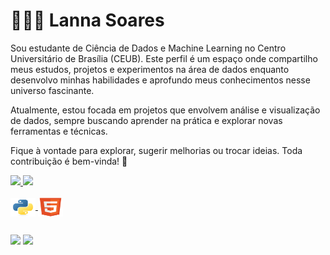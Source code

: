 # 👩🏻‍💻 Lanna Soares

Sou estudante de Ciência de Dados e Machine Learning no Centro Universitário de Brasília (CEUB). Este perfil é um espaço onde compartilho meus estudos, projetos e experimentos na área de dados enquanto desenvolvo minhas habilidades e aprofundo meus conhecimentos nesse universo fascinante.

Atualmente, estou focada em projetos que envolvem análise e visualização de dados, sempre buscando aprender na prática e explorar novas ferramentas e técnicas.

Fique à vontade para explorar, sugerir melhorias ou trocar ideias. Toda contribuição é bem-vinda! 🚀

 <div>
  <a href="https://github.com/lannacsoares">
  <img height="180em" src="https://github-readme-stats.vercel.app/api?username=lannacsoares&show_icons=true&theme=cobalt&include_all_commits=true&count_private=true"/>
  <img height="180em" src="https://github-readme-stats.vercel.app/api/top-langs/?username=Lannacsoares&layout=compact&langs_count=16&theme=cobalt"/>
</div>
<div style="display: inline_block"><br>
  <img align="center" alt="Lanna-Python" height="30" width="40" src="https://raw.githubusercontent.com/devicons/devicon/master/icons/python/python-original.svg">
  <img align="center" alt="Rafa-HTML" height="30" width="40" src="https://raw.githubusercontent.com/devicons/devicon/master/icons/html5/html5-original.svg">
</div>

##

<div>
 <a href = "lannacs05@gmail.com"><img src="https://img.shields.io/badge/-Gmail-%23333?style=for-the-badge&logo=gmail&logoColor=white" target="_blank"></a>
  <a href="https://www.linkedin.com/in/lanna-soares/" target="_blank"><img src="https://img.shields.io/badge/-LinkedIn-%230077B5?style=for-the-badge&logo=linkedin&logoColor=white" target="_blank"></a>
  
